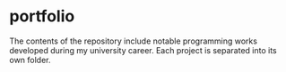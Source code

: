 # portfolio

The contents of the repository include notable programming works developed during my university career. Each project is separated into its own folder.
